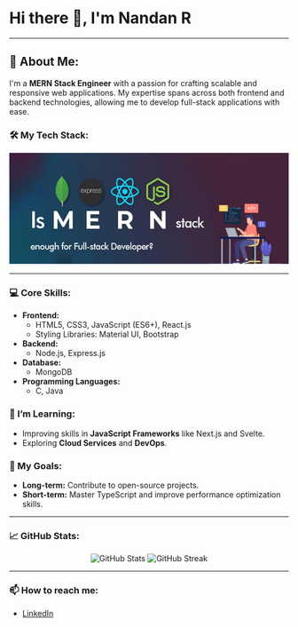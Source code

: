 # Hi there 👋, I'm Nandan R

---


## 🚀 About Me:
I'm a **MERN Stack Engineer** with a passion for crafting scalable and responsive web applications. My expertise spans across both frontend and backend technologies, allowing me to develop full-stack applications with ease.

### 🛠️ My Tech Stack:

<div align="center">
  <img src="https://github.com/NandanR06/NandanR06/blob/main/blog_image_mern_stck.jpeg?raw=true" alt="Skills Infographic" width="1000" height="200"/>
</div>

---

### 💻 Core Skills:

- **Frontend:**
  - HTML5, CSS3, JavaScript (ES6+), React.js
  - Styling Libraries: Material UI, Bootstrap
- **Backend:**
  - Node.js, Express.js
- **Database:**
  - MongoDB
- **Programming Languages:**
  - C, Java

### 🧠 I’m Learning:
- Improving skills in **JavaScript Frameworks** like Next.js and Svelte.
- Exploring **Cloud Services** and **DevOps**.

### 🎯 My Goals:
- **Long-term:** Contribute to open-source projects.
- **Short-term:** Master TypeScript and improve performance optimization skills.

---

### 📈 GitHub Stats:
<div  align="center">
  <img src="https://github-readme-stats.vercel.app/api?username=Nandan&show_icons=true&theme=radical" width="400px" height="330px" alt="GitHub Stats"/>
  <img src="https://github-readme-streak-stats.herokuapp.com/?user=yourusername&theme=radical"  width="420px" height="345px" alt="GitHub Streak" style="margin-bottom:-7px;"/>
</div>

---

### 📫 How to reach me:
- [LinkedIn](https://www.linkedin.com/in/nandan-r-489480273/)
  

